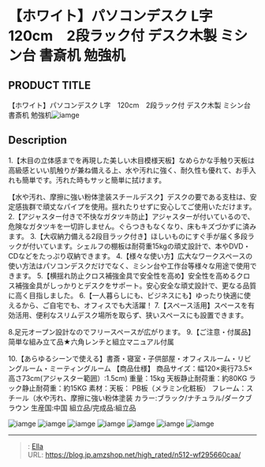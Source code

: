 # 【ホワイト】パソコンデスク L字　120cm　2段ラック付 デスク木製 ミシン台 書斎机  勉強机


## PRODUCT TITLE 

【ホワイト】パソコンデスク L字　120cm　2段ラック付 デスク木製 ミシン台 書斎机  勉強机![iamge](https://b2bfiles1.gigab2b.cn/image/wkseller/301/20220919_77745eeb9709ccbb0076c8f39bb652f2.jpg)

## Description

1.【木目の立体感までを再現した美しい木目模様天板】なめらかな手触り天板は高級感といい肌触りが兼ね備える上、水や汚れに強く、耐久性も優れて、お手入れも簡単です。汚れた時もサッと簡単に拭けます。

【水や汚れ、摩擦に強い粉体塗装スチールデスク】デスクの要である支柱は、安定感抜群で頑丈なパイプを使用。揺れたりせずに安心してご使用いただけます。
2.【アジャスター付きで不快なガタツキ防止】アジャスターが付いているので、危険なガタツキを一切許しません。ぐらつきもなくなり、床もキズづかずに済みます。
3.【大収納力備える2段目ラック付き】ほしいものにすぐ手が届く多段ラックが付いています。シェルフの棚板は耐荷重15kgの頑丈設計で、本やDVD・CDなどをたっぷり収納できます。
4.【様々な使い方】広大なワークスペースの使い方法はパソコンデスクだけでなく、ミシン台や工作台等様々な用途で使用できます。
5.【横揺れ防止クロス補強金具で安全性を高め】安全性を高めるクロス補強金具がしっかりとデスクをサポート。安心安全な頑丈設計で、更なる品質に高く目指しました。
6.【一人暮らしにも、ビジネスにも】ゆったり快適に使えるから、ご自宅でも、オフィスでも大活躍！
7.【スペース活用】スペースを有効活用、便利なスリムデスク場所を取らず、狭いスペースにも設置できます。 

8.足元オープン設計なのでフリースペースが広がります。
9.【ご注意・付属品】简単な組み立て品★六角レンチと組立マニュアル付属 
 
10.【あらゆるシーンで使える】書斎・寝室・子供部屋・オフィスルーム・リビングルーム・ミーティングルーム
【商品仕様】
商品サイズ：幅120×奥行73.5×高さ73cm(アジャスター範囲）:1.5cm)
重量：15kg    天板静止耐荷重：約80KG  ラック静止耐荷重：約15KG
素材：天板： PB板（メラミン化粧板） フレーム：スチール（水や汚れ、摩擦に強い粉体塗装
カラー:ブラック/ナチュラル/ダークブラウン
生産国:中国
組立品/完成品:組立品

![iamge](https://b2bfiles1.gigab2b.cn/image/wkseller/301/20220919_cdc27ad683cabc4d5195838e85502223.jpg)
![iamge](https://b2bfiles1.gigab2b.cn/image/wkseller/301/20220919_a8580c6592fcbcff26fe681a8c63bd1d.jpg)
![iamge](https://b2bfiles1.gigab2b.cn/image/wkseller/301/20220919_b2e3833541bc42a899ca504903e92fcf.jpg)
![iamge](https://b2bfiles1.gigab2b.cn/image/wkseller/301/20220919_82f1729e86462c7d19a8992d6a4d2660.jpg)
![iamge](https://b2bfiles1.gigab2b.cn/image/wkseller/301/20220914_e614cc61cf6a796da390237492d4713a.jpg)
![iamge](https://b2bfiles1.gigab2b.cn/image/wkseller/301/20220914_21e1f1f0641e7f9cd9a1ba01899fc887.jpg)
![iamge](https://b2bfiles1.gigab2b.cn/image/wkseller/301/20220627_7e309a2da5d1ec06eee0b9d56fe1edfa.jpg)


---

> : [Ella](https://blog.jp.amzshop.net/)  
> URL: https://blog.jp.amzshop.net/high_rated/n512-wf295660caa/  

